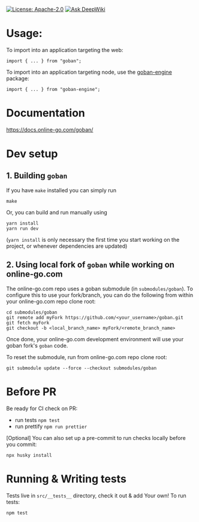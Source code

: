 [![License: Apache-2.0](https://img.shields.io/badge/License-Apache%202.0-blue.svg)](https://opensource.org/licenses/Apache-2.0)
[![Ask DeepWiki](https://deepwiki.com/badge.svg)](https://deepwiki.com/online-go/goban)

# Usage:

To import into an application targeting the web:

```
import { ... } from "goban";
```

To import into an application targeting node, use the [goban-engine](https://www.npmjs.com/package/goban-engine) package:

```
import { ... } from "goban-engine";
```

# Documentation

https://docs.online-go.com/goban/

# Dev setup

## 1. Building `goban`

If you have `make` installed you can simply run

```
make
```

Or, you can build and run manually using

```
yarn install
yarn run dev
```

(`yarn install` is only necessary the first time you start working on the project,
or whenever dependencies are updated)

## 2. Using local fork of `goban` while working on online-go.com

The online-go.com repo uses a goban submodule (in `submodules/goban`). To configure this to use your fork/branch, you can do the following from within your online-go.com repo clone root:
```
cd submodules/goban
git remote add myFork https://github.com/<your_username>/goban.git
git fetch myFork
git checkout -b <local_branch_name> myFork/<remote_branch_name>
```

Once done, your online-go.com development environment will use your goban fork's `goban` code.

To reset the submodule, run from online-go.com repo clone root:
```
git submodule update --force --checkout submodules/goban
```

# Before PR

Be ready for CI check on PR:

-   run tests `npm test`
-   run prettify `npm run prettier`

[Optional] You can also set up a pre-commit to run checks locally before you commit:

```
npx husky install
```

# Running & Writing tests

Tests live in `src/__tests__` directory, check it out & add Your own!
To run tests:

```
npm test
```

